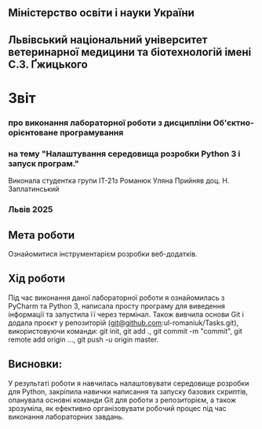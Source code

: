 ## Міністерство освіти і науки України

## Львівський національний університет ветеринарної медицини та біотехнологій імені С.З. Ґжицького

# Звіт 
### про виконання лабораторної роботи з дисципліни Об'єктно-орієнтоване програмування
### на тему "Налаштування середовища розробки Python 3 і запуск програм."
Виконала студентка групи ІТ-21з 
Романюк Уляна
Прийняв доц. Н. Заплатинський  
### Львів 2025

## Мета роботи 
Ознайомитися інструментарієм розробки веб-додатків.

## Хід роботи
Під час виконання даної лабораторної роботи я ознайомилась з PyCharm та Python 3, написала просту програму для виведення
інформації та запустила її через термінал. Також вивчила основи Git і додала проєкт у репозиторій 
(git@github.com:ul-romaniuk/Tasks.git), використовуючи команди: git init, git add ., git commit -m "commit",
git remote add origin ..., git push -u origin master.

## Висновки:
У результаті роботи я навчилась налаштовувати середовище розробки для Python, закріпила навички написання та запуску 
базових скриптів, опанувала основні команди Git для роботи з репозиторієм, а також зрозуміла, як ефективно 
організовувати робочий процес під час виконання лабораторних завдань.